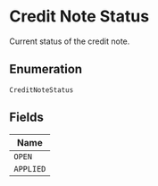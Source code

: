 
# Credit Note Status

Current status of the credit note.

## Enumeration

`CreditNoteStatus`

## Fields

| Name |
|  --- |
| `OPEN` |
| `APPLIED` |

